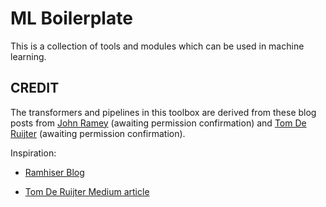 # ML Boilerplate

This is a collection of tools and modules which can be used in machine learning.

## CREDIT

The transformers and pipelines in this toolbox are derived from these blog posts from <a href='https://github.com/ramhiser'>John Ramey</a> (awaiting permission confirmation) and <a href='https://github.com/tomderuijter'>Tom De Ruijter</a> (awaiting permission confirmation).

Inspiration:
- <a href='https://ramhiser.com/post/2018-04-16-building-scikit-learn-pipeline-with-pandas-dataframe/'>Ramhiser Blog</a>

- <a href='https://medium.com/bigdatarepublic/integrating-pandas-and-scikit-learn-with-pipelines-f70eb6183696'>Tom De Ruijter Medium article</a>
